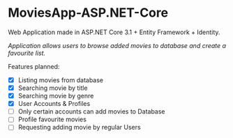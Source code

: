# MoviesApp-ASP.NET-Core
Web Application made in ASP.NET Core 3.1 + Entity Framework + Identity. 

*Application allows users to browse added movies to database and create a favourite list.*

Features planned:
- [x] Listing movies from database
- [x] Searching movie by title
- [x] Searching movie by genre
- [x] User Accounts & Profiles
- [ ] Only certain accounts can add movies to Database
- [ ] Profile favourite movies
- [ ] Requesting adding movie by regular Users
